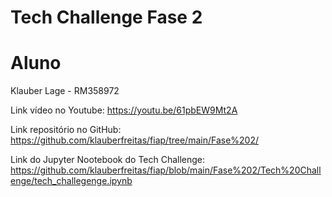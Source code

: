 # Tech Challenge Fase 2

# Aluno
Klauber Lage - RM358972

Link vídeo no Youtube: https://youtu.be/61pbEW9Mt2A

Link repositório no GitHub: https://github.com/klauberfreitas/fiap/tree/main/Fase%202/

Link do Jupyter Nootebook do Tech Challenge: https://github.com/klauberfreitas/fiap/blob/main/Fase%202/Tech%20Challenge/tech_challegenge.ipynb
